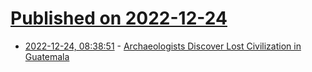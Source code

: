 # [Published on 2022-12-24](index.md)

* [2022-12-24, 08:38:51](https://news.ycombinator.com/item?id=34115109) - [Archaeologists Discover Lost Civilization in Guatemala](https://www.vice.com/en/article/3admdv/archaeologists-discover-huge-lost-civilization-in-guatemala)
